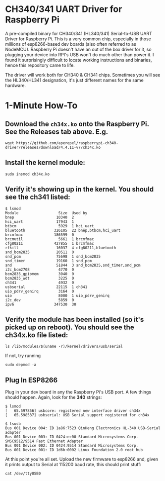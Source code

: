 # CH340/341 UART Driver for Raspberry Pi

A pre-compiled binary for CH340/341 (HL340/341) Serial-to-USB UART Driver for Raspberry Pi. This is a very common chip, especially in those millions of esp8266-based dev boards (also often referred to as NodeMCU). Raspberry Pi doesn't have an out of the box driver for it, so plugging your device into RPI's USB won't do much other than power it. I found it surprisingly difficult to locate working instructions and binaries, hence this repository came to life.

The driver will work both for CH340 & CH341 chips. Sometimes you will see the HL340/HL341 designation, it's just different names for the same hardware.

# 1-Minute How-To
## Download the `ch34x.ko` onto the Raspberry Pi. See the **Releases** tab above. E.g.
```
wget https://github.com/aperepel/raspberrypi-ch340-driver/releases/download/4.4.11-v7/ch34x.ko
```
## Install the kernel module:
```
sudo insmod ch34x.ko
```

## Verify it's showing up in the kernel. You should see the **ch341** listed:
```
$ lsmod
Module                  Size  Used by
bnep                   10340  2
hci_uart               17943  1
btbcm                   5929  1 hci_uart
bluetooth             326105  22 bnep,btbcm,hci_uart
brcmfmac              186599  0
brcmutil                5661  1 brcmfmac
cfg80211              427855  1 brcmfmac
rfkill                 16037  4 cfg80211,bluetooth
snd_bcm2835            20511  0
snd_pcm                75698  1 snd_bcm2835
snd_timer              19160  1 snd_pcm
snd                    51844  3 snd_bcm2835,snd_timer,snd_pcm
i2c_bcm2708             4770  0
bcm2835_gpiomem         3040  0
bcm2835_wdt             3225  0
ch341                   4932  0
usbserial              22115  1 ch341
uio_pdrv_genirq         3164  0
uio                     8000  1 uio_pdrv_genirq
i2c_dev                 5859  0
ipv6                  347530  30
```

## Verify the module has been installed (so it's picked up on reboot). You should see the **ch34x.ko** file listed:
```
ls /lib/modules/$(uname -r)/kernel/drivers/usb/serial
```
If not, try running
```
sudo depmod -a
```

## Plug In ESP8266
Plug in your dev board in any the Raspberry Pi's USB port. A few things should happen. Again, look for the **340** strings:
```
$ lsmod
[   65.597856] usbcore: registered new interface driver ch34x
[   65.598537] usbserial: USB Serial support registered for ch34x

$ lsusb
Bus 001 Device 004: ID 1a86:7523 QinHeng Electronics HL-340 USB-Serial adapter
Bus 001 Device 003: ID 0424:ec00 Standard Microsystems Corp. SMSC9512/9514 Fast Ethernet Adapter
Bus 001 Device 002: ID 0424:9514 Standard Microsystems Corp.
Bus 001 Device 001: ID 1d6b:0002 Linux Foundation 2.0 root hub
```

At this point you're all set. Upload the new firmware to esp8266 and, given it prints output to Serial at 115200 baud rate, this should print stuff:
```
cat /dev/ttyUSB0
```
